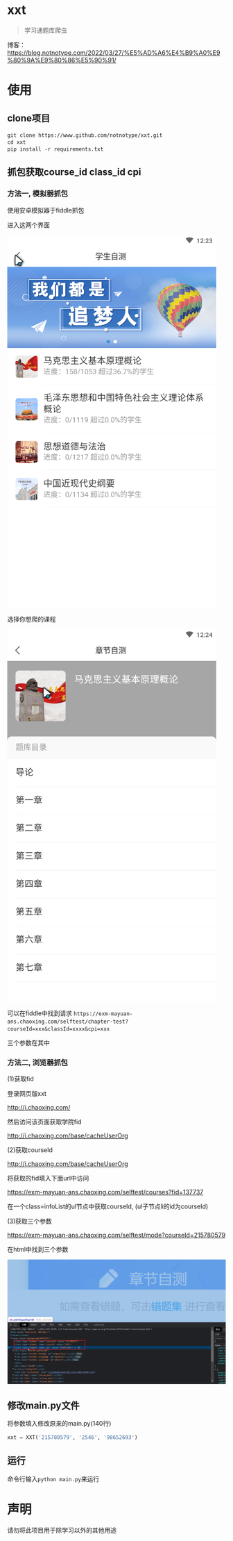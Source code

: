 # xxt

> 学习通题库爬虫

博客：https://blog.notnotype.com/2022/03/27/%E5%AD%A6%E4%B9%A0%E9%80%9A%E9%80%86%E5%90%91/

# 使用

## clone项目

```shell
git clone https://www.github.com/notnotype/xxt.git
cd xxt
pip install -r requirements.txt
```

## 抓包获取course_id class_id cpi

### 方法一, 模拟器抓包

使用安卓模拟器于fiddle抓包

进入这两个界面

![1](imgs/1.png)

选择你想爬的课程

![2](imgs/2.png)

可以在fiddle中找到请求 `https://exm-mayuan-ans.chaoxing.com/selftest/chapter-test?courseId=xxx&classId=xxxx&cpi=xxx`

三个参数在其中

### 方法二, 浏览器抓包

(1)获取fid

登录网页版xxt

http://i.chaoxing.com/

然后访问该页面获取学院fid

http://i.chaoxing.com/base/cacheUserOrg

(2)获取courseId

http://i.chaoxing.com/base/cacheUserOrg

将获取的fid填入下面url中访问

https://exm-mayuan-ans.chaoxing.com/selftest/courses?fid=137737

在一个class=infoList的ul节点中获取courseId, (ul子节点li的id为courseId)

(3)获取三个参数

https://exm-mayuan-ans.chaoxing.com/selftest/mode?courseId=215780579

在html中找到三个参数

![3.png](imgs/3.png)

## 修改main.py文件

将参数填入修改原来的main.py(140行)

```python
xxt = XXT('215780579', '2546', '98652693')
```

## 运行

命令行输入`python main.py`来运行

# 声明

请勿将此项目用于除学习以外的其他用途
